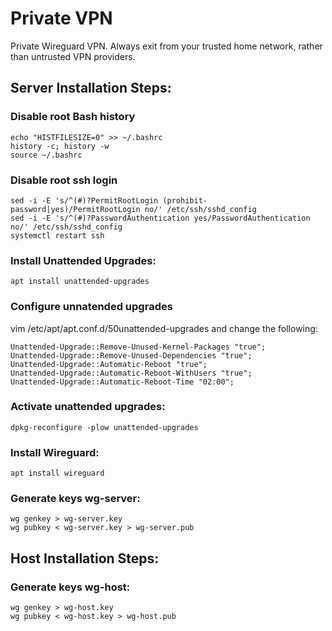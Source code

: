 # Private VPN
Private Wireguard VPN. Always exit from your trusted home network, rather than untrusted VPN providers.


## Server Installation Steps:

### Disable root Bash history
```shell
echo "HISTFILESIZE=0" >> ~/.bashrc
history -c; history -w
source ~/.bashrc
```

### Disable root ssh login
```shell
sed -i -E 's/^(#)?PermitRootLogin (prohibit-password|yes)/PermitRootLogin no/' /etc/ssh/sshd_config
sed -i -E 's/^(#)?PasswordAuthentication yes/PasswordAuthentication no/' /etc/ssh/sshd_config
systemctl restart ssh
```

### Install Unattended Upgrades:
```shell
apt install unattended-upgrades
```

### Configure unnatended upgrades
vim /etc/apt/apt.conf.d/50unattended-upgrades and change the following:
```shell
Unattended-Upgrade::Remove-Unused-Kernel-Packages "true";
Unattended-Upgrade::Remove-Unused-Dependencies "true";
Unattended-Upgrade::Automatic-Reboot "true";
Unattended-Upgrade::Automatic-Reboot-WithUsers "true";
Unattended-Upgrade::Automatic-Reboot-Time "02:00";
```

### Activate unattended upgrades:
```shell
dpkg-reconfigure -plow unattended-upgrades
```

### Install Wireguard:
```shell
apt install wireguard
```

### Generate keys wg-server:
```shell
wg genkey > wg-server.key
wg pubkey < wg-server.key > wg-server.pub
```


## Host Installation Steps:

### Generate keys wg-host:
```shell
wg genkey > wg-host.key
wg pubkey < wg-host.key > wg-host.pub
```
